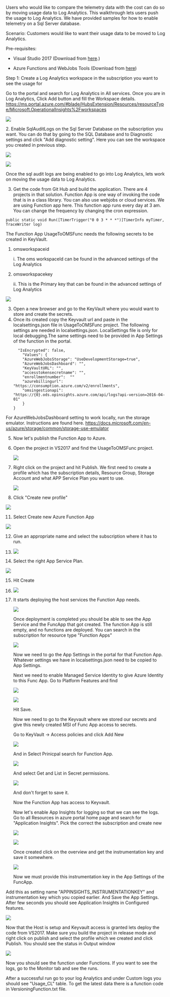 Users who would like to compare the telemetry data with the cost can do so by moving usage data to Log Analytics. This walkthrough lets users push the usage to Log Analytics. We have provided samples for how to enable telemetry on a Sql Server database.

Scenario: Customers would like to want their usage data to be moved to
Log Analytics.

Pre-requisites:

-   Visual Studio 2017 (Download from
    [here](https://visualstudio.microsoft.com/vs/whatsnew/).)

-   Azure Functions and WebJobs Tools (Download from
    [here](https://marketplace.visualstudio.com/items?itemName=VisualStudioWebandAzureTools.AzureFunctionsandWebJobsTools))

Step 1: Create a Log Analytics workspace in the subscription you want to
see the usage for

Go to the portal and search for Log Analytics in All services. Once you are in Log Analytics,
Click Add button and fill the Workspace details.
<https://ms.portal.azure.com/#blade/HubsExtension/Resources/resourceType/Microsoft.OperationalInsights%2Fworkspaces>

![](media/image2.png)

2\. Enable SqlAuditLogs on the Sql Server Database on the subscription
you want. You can do that by going to the SQL Database and to Diagnostic settings and click "Add diagnostic setting". 
Here you can see the workspace you created in previous step.

![](media/image4.png)

![](media/image5.png)

Once the sql audit logs are being enabled to go into Log Analytics, lets
work on moving the usage data to Log Analytics.

3. Get the code from Git Hub and build the application. There are 4
projects in that solution. Function App is one way of invoking the code that is in a class library.
You can also use webjobs or cloud services. We are using Function app here.
This function app runs every day at 3 am. You can change the frequency by changing the cron
expression.

```public static void Run([TimerTrigger("0 0 3 * * *")]TimerInfo myTimer, TraceWriter log) ```  

The Function App UsageToOMSFunc needs the following secrets to be
created in KeyVault.

1.  omsworkspaceid

    i.  The oms workspaceId can be found in the advanced settings of the
        Log Analytics

2.  omsworkspacekey

    ii. This is the Primary key that can be found in the advanced
        settings of Log Analytics

  ![](media/image6.png)

3.  Open a new browser and go to the KeyVault where you would want to
    store and create the secrets.
4.  Once its created copy the Keyvault url and paste in the
    localsettings.json file in UsageToOMSFunc project. The following settings are needed in localsettings.json.
    LocalSettings file is only for local debugging.The same settings need to be provided in App Settings of the function in the portal.
    ```{
      "IsEncrypted": false,
        "Values": {
        "AzureWebJobsStorage": "UseDevelopmentStorage=true",
        "AzureWebJobsDashboard": "",
        "KeyVaultURL": "",
        "accesstokensecretname": "",
        "enrollmentnumber":  ""       
        "azurebillingurl": "https://consumption.azure.com/v2/enrollments",
        "omsingestionapi": "https://{0}.ods.opinsights.azure.com/api/logs?api-version=2016-04-01"
        }
    }
    
   For AzureWebJobsDashboard setting to work locally, run the storage emulator. Instructions are found here.
   https://docs.microsoft.com/en-us/azure/storage/common/storage-use-emulator
    
5.  Now let's publish the Function App to Azure.

6. Open the project in VS2017 and find the UsageToOMSFunc project.

    ![](media/image7.png)

8. Right click on the project and hit Publish. We first need to create
    a profile which has the subscription details, Resource Group,
    Storage Account and what APP Service Plan you want to use.

   ![](media/image8.png)

10. Click "Create new profile"

![](media/image9.png)

11. Select Create new Azure Function App

![](media/image10.png)

12. Give an appropriate name and select the subscription where it has to
    run.

13. ![](media/image11.png)

14. Select the right App Service Plan.

![](media/image12.png)

15. Hit Create

16. ![](media/image13.png)

17. It starts deploying the host services the Function App needs.

    ![](media/image14.png)

    Once deployment is completed you should be able to see the App
    Service and the FuncApp that got created. The function App is still
    empty, and no functions are deployed. You can search in the
    subscription for resource type "Function Apps"

    ![](media/image15.png)

    Now we need to go the App Settings in the portal for that Function
    App. Whatever settings we have in localsettings.json need to be
    copied to App Settings. 
    
    Next we need to enable Managed Service Identity to give Azure
    Identity to this Func App. Go to Platform Features and find

    ![](media/image16.png)

    ![](media/image17.png)

    Hit Save.

    Now we need to go to the Keyvault where we stored our secrets and
    give this newly created MSI of Func App access to secrets.

    Go to KeyVault -> Access policies and click Add New

    ![](media/image18.png)

    And in Select Prinicpal search for Function App.

    ![](media/image19.png)

    And select Get and List in Secret permissions.

    ![](media/image20.png)

    And don't forget to save it.

    Now the Function App has access to Keyvault.

    Now let's enable App Insights for logging so that we can see the
    logs. Go to all Resources in azure portal home page and search for
    "Application Insights". Pick the correct the subscription and create
    new

    ![](media/image21.png)

    ![](media/image22.png)

    Once created click on the overview and get the instrumentation key
    and save it somewhere.

    ![](media/image23.png)

    Now we must provide this instrumentation key in the App Settings of
    the FuncApp.

Add this as setting name "APPINSIGHTS\_INSTRUMENTATIONKEY" and
instrumentation key which you copied earlier. And Save the App Settings.
After few seconds you should see Application Insights in Configured
features.

![](media/image24.png)

Now that the Host is setup and Keyvault access is granted lets deploy
the code from VS2017. Make sure you build the project in release mode
and right click on publish and select the profile which we created and
click Publish. You should see the status in Output window

![](media/image25.png)

Now you should see the function under Functions. If you want to see the
logs, go to the Monitor tab and see the runs.

After a successful run go to your log Analytics and under Custom logs
you should see "Usage_CL" table. To get the latest data there is a function code in VersioningFunction.txt file.
